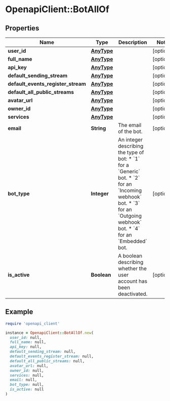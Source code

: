 # OpenapiClient::BotAllOf

## Properties

| Name | Type | Description | Notes |
| ---- | ---- | ----------- | ----- |
| **user_id** | [**AnyType**](.md) |  | [optional] |
| **full_name** | [**AnyType**](.md) |  | [optional] |
| **api_key** | [**AnyType**](.md) |  | [optional] |
| **default_sending_stream** | [**AnyType**](.md) |  | [optional] |
| **default_events_register_stream** | [**AnyType**](.md) |  | [optional] |
| **default_all_public_streams** | [**AnyType**](.md) |  | [optional] |
| **avatar_url** | [**AnyType**](.md) |  | [optional] |
| **owner_id** | [**AnyType**](.md) |  | [optional] |
| **services** | [**AnyType**](.md) |  | [optional] |
| **email** | **String** | The email of the bot.  | [optional] |
| **bot_type** | **Integer** | An integer describing the type of bot: * &#x60;1&#x60; for a &#x60;Generic&#x60; bot. * &#x60;2&#x60; for an &#x60;Incoming webhook&#x60; bot. * &#x60;3&#x60; for an &#x60;Outgoing webhook&#x60; bot. * &#x60;4&#x60; for an &#x60;Embedded&#x60; bot.  | [optional] |
| **is_active** | **Boolean** | A boolean describing whether the user account has been deactivated.  | [optional] |

## Example

```ruby
require 'openapi_client'

instance = OpenapiClient::BotAllOf.new(
  user_id: null,
  full_name: null,
  api_key: null,
  default_sending_stream: null,
  default_events_register_stream: null,
  default_all_public_streams: null,
  avatar_url: null,
  owner_id: null,
  services: null,
  email: null,
  bot_type: null,
  is_active: null
)
```

